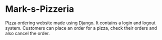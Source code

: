 # Mark-s-Pizzeria
Pizza ordering website made using Django. It contains a login and logout system. Customers can place an order for a pizza, check their orders and also cancel the order.

